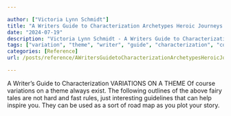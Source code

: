 ```yaml
---

author: ["Victoria Lynn Schmidt"]
title: "A Writers Guide to Characterization Archetypes Heroic Journeys and Other Elements of Dynamic Character Development - part0010_split_079.html"
date: "2024-07-19"
description: "Victoria Lynn Schmidt - A Writers Guide to Characterization Archetypes Heroic Journeys and Other Elements of Dynamic Character Development"
tags: ["variation", "theme", "writer", "guide", "characterization", "course", "always", "exist", "following", "outline", "fairy", "tale", "hard", "fast", "rule", "interesting", "guideline", "help", "inspire", "used", "sort", "road", "map", "plot", "story"]
categories: [Reference]
url: /posts/reference/AWritersGuidetoCharacterizationArchetypesHeroicJourneysandOtherElementsofDynamicCharacterDevelopment-part0010split079html

---
```



A Writer’s Guide to Characterization
VARIATIONS ON A THEME
Of course variations on a theme always exist. The following outlines of the above fairy tales are not hard and fast rules, just interesting guidelines that can help inspire you. They can be used as a sort of road map as you plot your story.
